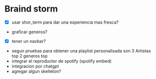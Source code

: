 # Braind storm

- [x] usar shor_term para dar una experiencia mas fresca?
- graficar generos?
- [x] tener un navbar?
- segun pruebas para obtener una playlist personalisada son 3 Artistas top 2 generos top
- integrar el reproductor de spotify (spotify embed)
- integracion por chatgpt
- agregar algun skelleton?
